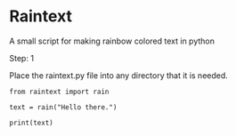 # Raintext
A small script for making rainbow colored text in python

Step: 1

Place the raintext.py file into any directory that it is needed.

```
from raintext import rain

text = rain("Hello there.")

print(text)

```
